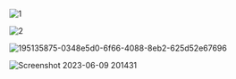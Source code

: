 ![1](https://user-images.githubusercontent.com/105069006/171213480-6695b6ae-6d2c-46a1-bc08-9bcf0bced432.png)

![2](https://user-images.githubusercontent.com/105069006/195093012-fb267ccb-3845-4752-b566-55989714eb4b.png)

![195135875-0348e5d0-6f66-4088-8eb2-625d52e67696](https://github.com/aktu-lucknow-result-btech2024-ac-in/aktu-lucknow-result-btech2024-ac-in.github.io/assets/105069006/eb607d5c-f446-4bf0-a8b3-1d6afd8541ac)

![Screenshot 2023-06-09 201431](https://github.com/aktu-lucknow-result-btech2024-ac-in/aktu-lucknow-result-btech2024-ac-in.github.io/assets/105069006/5bee3cb9-fbba-4834-a0c6-863efe84a1c9)
